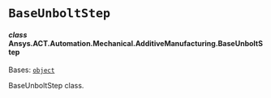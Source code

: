 # `BaseUnboltStep`

<a id="ansys.mechanical.stubs.v241.Ansys.ACT.Automation.Mechanical.AdditiveManufacturing.BaseUnboltStep"></a>

#### *class* Ansys.ACT.Automation.Mechanical.AdditiveManufacturing.BaseUnboltStep

Bases: [`object`](https://docs.python.org/3/library/functions.html#object)

BaseUnboltStep class.

<!-- !! processed by numpydoc !! -->

